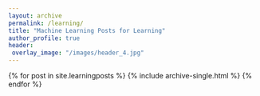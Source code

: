 ```yaml
---
layout: archive
permalink: /learning/
title: "Machine Learning Posts for Learning"
author_profile: true
header:
 overlay_image: "/images/header_4.jpg"
---
```


{% for post in site.learningposts %}
  {% include archive-single.html %}
{% endfor %}

